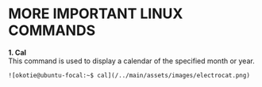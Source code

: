 # MORE IMPORTANT LINUX COMMANDS #
**1. Cal** <br>
This command is used to display a calendar of the specified month or year.

```
![okotie@ubuntu-focal:~$ cal](/../main/assets/images/electrocat.png)

```


